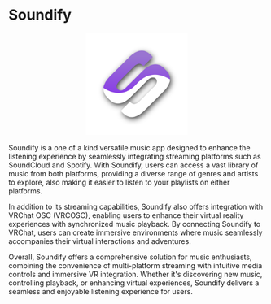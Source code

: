 # Soundify

<!-- Center-aligned, Smaller Image -->
<p align="center">
  <img src="https://raw.githubusercontent.com/scrim-dev/Soundify/master/Soundify/Resources/DropshadowSoundifyLogo.png" alt="Soundify Logo" width="200">
</p>

Soundify is a one of a kind versatile music app designed to enhance the listening experience by seamlessly integrating streaming platforms such as SoundCloud and Spotify. With Soundify, users can access a vast library of music from both platforms, providing a diverse range of genres and artists to explore, also making it easier to listen to your playlists on either platforms.

In addition to its streaming capabilities, Soundify also offers integration with VRChat OSC (VRCOSC), enabling users to enhance their virtual reality experiences with synchronized music playback. By connecting Soundify to VRChat, users can create immersive environments where music seamlessly accompanies their virtual interactions and adventures.

Overall, Soundify offers a comprehensive solution for music enthusiasts, combining the convenience of multi-platform streaming with intuitive media controls and immersive VR integration. Whether it's discovering new music, controlling playback, or enhancing virtual experiences, Soundify delivers a seamless and enjoyable listening experience for users.
